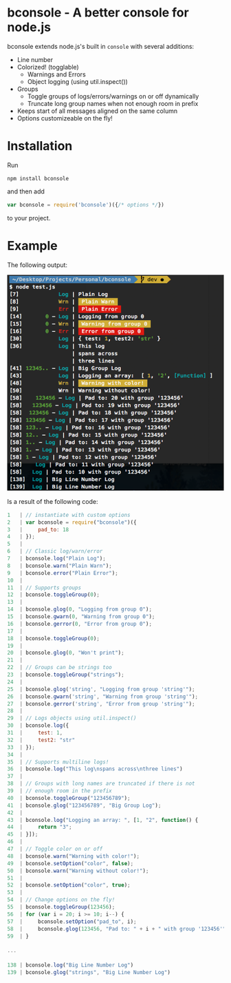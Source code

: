 # bconsole - A better console for node.js
bconsole extends node.js's built in `console` with several additions:

- Line number
- Colorized! (togglable)
	- Warnings and Errors 
    - Object logging (using util.inspect())
- Groups
	- Toggle groups of logs/errors/warnings on or off dynamically
	- Truncate long group names when not enough room in prefix
- Keeps start of all messages aligned on the same column
- Options customizeable on the fly!


# Installation
Run 
```
npm install bconsole
``` 
and then add 
```js
var bconsole = require('bconsole')({/* options */})
```
to your project.

# Example
The following output:

![output](screen.png)

Is a result of the following code:
```js
1   | // instantiate with custom options
2   | var bconsole = require("bconsole")({
3   |     pad_to: 18
4   | });
5   | 
6   | // Classic log/warn/error
7   | bconsole.log("Plain Log");
8   | bconsole.warn("Plain Warn");
9   | bconsole.error("Plain Error");
10  | 
11  | // Supports groups
12  | bconsole.toggleGroup(0);
13  | 
14  | bconsole.glog(0, "Logging from group 0");
15  | bconsole.gwarn(0, "Warning from group 0");
16  | bconsole.gerror(0, "Error from group 0");
17  | 
18  | bconsole.toggleGroup(0);
19  | 
20  | bconsole.glog(0, "Won't print");
21  | 
22  | // Groups can be strings too
23  | bconsole.toggleGroup("strings");
24  | 
25  | bconsole.glog('string', "Logging from group 'string'");
26  | bconsole.gwarn('string', "Warning from group 'string'");
27  | bconsole.gerror('string', "Error from group 'string'");
28  | 
29  | // Logs objects using util.inspect()
30  | bconsole.log({
31  |     test: 1,
32  |     test2: "str"
33  | });
34  | 
35  | // Supports multiline logs!
36  | bconsole.log("This log\nspans across\nthree lines")
37  | 
38  | // Groups with long names are truncated if there is not
39  | // enough room in the prefix
40  | bconsole.toggleGroup("123456789");
41  | bconsole.glog("123456789", "Big Group Log");
42  | 
43  | bconsole.log("Logging an array: ", [1, "2", function() {
44  |     return "3";
45  | }]);
46  | 
47  | // Toggle color on or off
48  | bconsole.warn("Warning with color!");
49  | bconsole.setOption("color", false);
50  | bconsole.warn("Warning without color!");
51  | 
52  | bconsole.setOption("color", true);
53  | 
54  | // Change options on the fly!
55  | bconsole.toggleGroup(123456);
56  | for (var i = 20; i >= 10; i--) {
57  |     bconsole.setOption("pad_to", i);
58  |     bconsole.glog(123456, "Pad to: " + i + " with group '123456'");
59  | }

...

138 | bconsole.log("Big Line Number Log")
139 | bconsole.glog("strings", "Big Line Number Log")

```